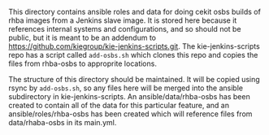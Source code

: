 This directory contains ansible roles and data for doing cekit osbs builds of rhba images
from a Jenkins slave image. It is stored here because it references internal systems and configurations,
and so should not be public, but it is meant to be an addendum to https://github.com/kiegroup/kie-jenkins-scripts.git.
The kie-jenkins-scripts repo has a script called `add-osbs.sh` which clones this repo and copies the
files from rhba-osbs to approprite locations.

The structure of this directory should be maintained. It will be copied using rsync by `add-osbs.sh`, so any
files here will be merged into the ansible subdirectory in kie-jenkins-scripts. An ansible/data/rhba-osbs
has been created to contain all of the data for this particular feature, and an ansible/roles/rhba-osbs
has been created which will reference files from data/rhaba-osbs in its main.yml. 
